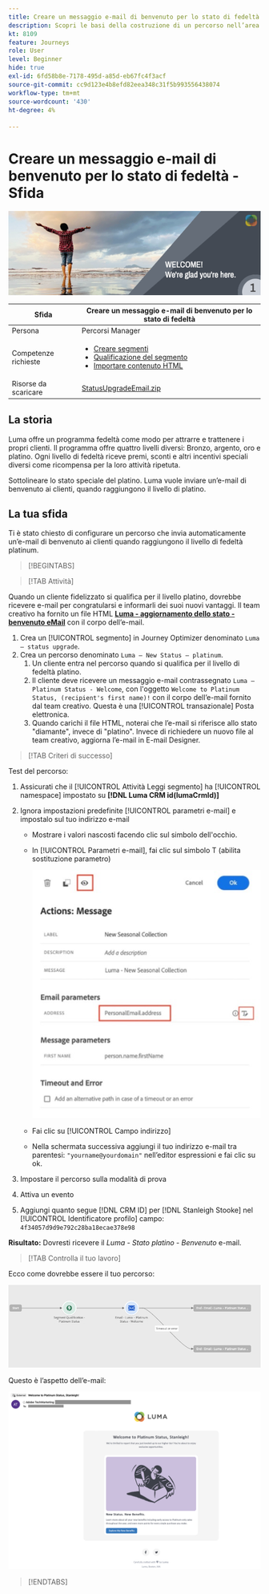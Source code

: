 ```yaml
---
title: Creare un messaggio e-mail di benvenuto per lo stato di fedeltà - Sfida
description: Scopri le basi della costruzione di un percorso nell’area di lavoro del percorso.
kt: 8109
feature: Journeys
role: User
level: Beginner
hide: true
exl-id: 6fd58b8e-7178-495d-a85d-eb67fc4f3acf
source-git-commit: cc9d123e4b8efd82eea348c31f5b993556438074
workflow-type: tm+mt
source-wordcount: '430'
ht-degree: 4%

---
```


# Creare un messaggio e-mail di benvenuto per lo stato di fedeltà - Sfida

![E-mail di benvenuto sullo stato della fedeltà - Banner della sfida](/help/challenges/assets/email-assets/luma-transactional-onboarding-1.png)

| Sfida | Creare un messaggio e-mail di benvenuto per lo stato di fedeltà |
|---|---|
| Persona | Percorsi Manager |
| Competenze richieste | <ul><li>[Creare segmenti](https://experienceleague.adobe.com/docs/journey-optimizer-learn/tutorials/profiles-segments-subscriptions/create-segments.html)</li> <li>[Qualificazione del segmento](https://experienceleague.adobe.com/docs/journey-optimizer-learn/tutorials/create-journeys/use-case-read-segment-qualification.html)</li><li>[Importare contenuto HTML](https://experienceleague.adobe.com/docs/journey-optimizer-learn/tutorials/create-messages/create-emails/import-and-author-html-email-content.html)</li></ul> |
| Risorse da scaricare | [StatusUpgradeEmail.zip](/help/challenges/assets/email-assets/StatusUpgradeEmail.zip) |

## La storia

Luma offre un programma fedeltà come modo per attrarre e trattenere i propri clienti. Il programma offre quattro livelli diversi: Bronzo, argento, oro e platino. Ogni livello di fedeltà riceve premi, sconti e altri incentivi speciali diversi come ricompensa per la loro attività ripetuta.

Sottolineare lo stato speciale del platino. Luma vuole inviare un’e-mail di benvenuto ai clienti, quando raggiungono il livello di platino.

## La tua sfida

Ti è stato chiesto di configurare un percorso che invia automaticamente un’e-mail di benvenuto ai clienti quando raggiungono il livello di fedeltà platinum.

>[!BEGINTABS]

>[!TAB Attività]

Quando un cliente fidelizzato si qualifica per il livello platino, dovrebbe ricevere e-mail per congratularsi e informarli dei suoi nuovi vantaggi. Il team creativo ha fornito un file HTML **[Luma - aggiornamento dello stato - benvenuto eMail](/help/challenges/assets/email-assets/StatusUpgradeEmail.zip)** con il corpo dell’e-mail.

1. Crea un [!UICONTROL segmento] in Journey Optimizer denominato `Luma – status upgrade`.
2. Crea un percorso denominato `Luma – New Status – platinum`.
   1. Un cliente entra nel percorso quando si qualifica per il livello di fedeltà platino.
   2. Il cliente deve ricevere un messaggio e-mail contrassegnato `Luma – Platinum Status - Welcome`, con l&#39;oggetto `Welcome to Platinum Status, (recipient's first name)!` con il corpo dell’e-mail fornito dal team creativo. Questa è una [!UICONTROL transazionale] Posta elettronica.
   3. Quando carichi il file HTML, noterai che l’e-mail si riferisce allo stato &quot;diamante&quot;, invece di &quot;platino&quot;. Invece di richiedere un nuovo file al team creativo, aggiorna l’e-mail in E-mail Designer.

>[!TAB Criteri di successo]

Test del percorso:

1. Assicurati che il [!UICONTROL Attività Leggi segmento] ha [!UICONTROL namespace] impostato su **[!DNL Luma CRM id(lumaCrmId)]**
2. Ignora impostazioni predefinite [!UICONTROL parametri e-mail] e impostalo sul tuo indirizzo e-mail
   * Mostrare i valori nascosti facendo clic sul simbolo dell&#39;occhio.
   * In [!UICONTROL Parametri e-mail], fai clic sul simbolo T (abilita sostituzione parametro)

       ![Ignora parametri e-mail](/help/challenges/assets/c3-override-email-paramters.jpg)
   
   * Fai clic su [!UICONTROL Campo indirizzo]
   * Nella schermata successiva aggiungi il tuo indirizzo e-mail tra parentesi: `"yourname@yourdomain"` nell’editor espressioni e fai clic su ok.


3. Impostare il percorso sulla modalità di prova
4. Attiva un evento
5. Aggiungi quanto segue [!DNL CRM ID] per [!DNL Stanleigh Stooke] nel [!UICONTROL Identificatore profilo] campo: `4f34057d9d9e792c28ba18ecae378e98`

**Risultato:** Dovresti ricevere il *Luma - Stato platino - Benvenuto* e-mail.

>[!TAB Controlla il tuo lavoro]

Ecco come dovrebbe essere il tuo percorso:

![platinum-status-upgrade-percorso](/help/challenges/assets/journey-luma-status-upgrade.png)


Questo è l’aspetto dell’e-mail:

![Luma - aggiornamento dello stato - benvenuto eMail](/help/challenges/assets/status-upgrade-welcome-email.png)

>[!ENDTABS]
